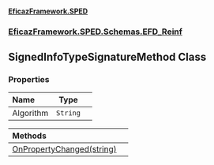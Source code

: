 #### [EficazFramework.SPED](EficazFrameworkSPED.md 'EficazFramework SPED')
### [EficazFramework.SPED.Schemas.EFD_Reinf](EficazFramework.SPED.Schemas.EFD_Reinf.md 'EficazFramework.SPED.Schemas.EFD_Reinf')

## SignedInfoTypeSignatureMethod Class
### Properties

| Name | Type | |
| :--- | :---: | :--- |
| Algorithm | `String` |  |

| Methods | |
| :--- | :--- |
| [OnPropertyChanged(string)](EficazFramework.SPED.Schemas.EFD_Reinf/SignedInfoTypeSignatureMethod/OnPropertyChanged(string).md 'EficazFramework.SPED.Schemas.EFD_Reinf.SignedInfoTypeSignatureMethod.OnPropertyChanged(string)') | |
